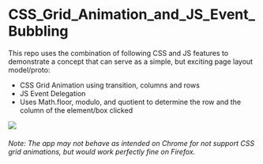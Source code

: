 # CSS_Grid_Animation_and_JS_Event_Bubbling

This repo uses the combination of following CSS and JS features to demonstrate a concept that can serve as a simple, but exciting page layout model/proto:

  - CSS Grid Animation using transition, columns and rows
  - JS Event Delegation
  - Uses Math.floor, modulo, and quotient to determine the row and the column of the element/box clicked
  
  ![](https://github.com/binadam1983/CSS_Grid_Animation_and_JS_Event_Delegation/blob/7f917c25a69fac542ea96d10bc01ea11b363bcfe/gifs/grid_60-390.gif)

###### Note: The app may not behave as intended on Chrome for not support CSS grid animations, but would work perfectly fine on Firefox.
